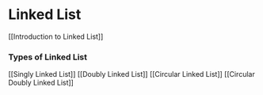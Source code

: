 # Linked List
[[Introduction to Linked List]]

### Types of Linked List
[[Singly Linked List]]
[[Doubly Linked List]]
[[Circular Linked List]]
[[Circular Doubly Linked List]]
